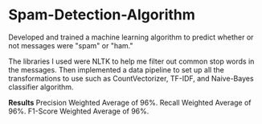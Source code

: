 # Spam-Detection-Algorithm

Developed and trained a machine learning algorithm to predict whether or not messages were "spam" or "ham." 

The libraries I used were NLTK to help me filter out common stop words in the messages. Then implemented a data pipeline to set up all the transformations to use such as CountVectorizer, TF-IDF, and Naive-Bayes classifier algorithm. 

**Results**
Precision Weighted Average of 96%.
Recall Weighted Average of 96%.
F1-Score Weighted Average of 96%. 
